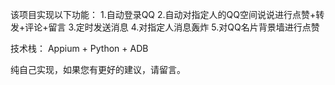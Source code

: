 该项目实现以下功能：
1.自动登录QQ
2.自动对指定人的QQ空间说说进行点赞+转发+评论+留言
3.定时发送消息
4.对指定人消息轰炸
5.对QQ名片背景墙进行点赞

技术栈：
Appium + Python + ADB 

纯自己实现，如果您有更好的建议，请留言。
